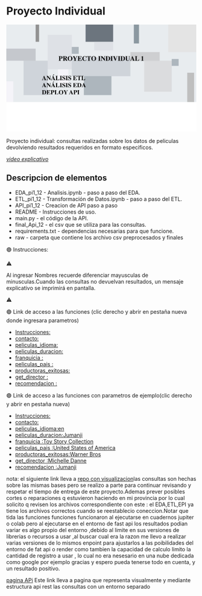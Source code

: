 # Proyecto Individual

![presentacion](https://github.com/Fe23arg/Pi1_12_DEV/blob/main/raw/pre_we.jpg)

Proyecto individual: consultas realizadas sobre los datos  de peliculas
devolviendo resultados requeridos en formato especificos.

*[video explicativo](https://youtu.be/ksJkcfMct5g)*

## Descripcion de elementos

* EDA_pi1_12 -   Analisis.ipynb - paso a paso del EDA.
* ETL_pi1_12 -   Transformación de Datos.ipynb - paso a paso del ETL.
* API_pi1_12 -  Creacion de API paso a paso 
* README -   Instrucciones de uso.
* main.py -   el código de la API.
* final_Api_12 -   el csv que se utiliza para las consultas.
* requirements.txt -   dependencias necesarias para que funcione.
* raw - carpeta que contiene los archivo csv preprocesados y finales

🟣 Instrucciones: 

⚠️  

 Al ingresar Nombres recuerde diferenciar mayusculas de minusculas.Cuando las consultas no devuelvan resultados, un mensaje explicativo se imprimirá en pantalla.

⚠️


🟣 Link de acceso a las funciones (clic derecho y abrir en pestaña nueva donde ingresara parametros)
* [Instrucciones:](https://pi1-he-dev.onrender.com/docs#/default/index__get)
* [contacto:](https://pi1-he-dev.onrender.com/docs#/default/contacto_contacto_get)
* [peliculas_idioma:](https://pi1-he-dev.onrender.com/docs#/default/peliculas_idioma_peliculas_idioma__Idioma__get)
* [peliculas_duracion:](https://pi1-he-dev.onrender.com/docs#/default/peliculas_duracion_peliculas_duracion__Pelicula__get)
* [franquicia :](https://pi1-he-dev.onrender.com/docs#/default/franquicia_franquicia__Franquicia__get)
* [peliculas_pais :](https://pi1-he-dev.onrender.com/docs#/default/peliculas_pais_peliculas_pais__Pais__get)
* [productoras_exitosas:](https://pi1-he-dev.onrender.com/docs#/default/productoras_exitosas_productoras_exitosas__Productora__get)
* [get_director :](https://pi1-he-dev.onrender.com/docs#/default/get_director_get_director__nombre_director__get)
* [recomendacion :](https://pi1-he-dev.onrender.com/docs#/default/recomendacion_recomendacion__titulo__get)

🟣 Link de acceso a las funciones con parametros de ejemplo(clic derecho y abrir en pestaña nueva)
* [Instrucciones:](https://pi1-he-dev.onrender.com/docs#/default/index__get)
* [contacto:](https://pi1-he-dev.onrender.com/docs#/default/contacto_contacto_get)
* [peliculas_idioma:en](https://pi1-he-dev.onrender.com/peliculas_idioma/en)
* [peliculas_duracion:Jumanji](https://pi1-he-dev.onrender.com/peliculas_duracion/Jumanji)
* [franquicia :Toy Story Collection](https://pi1-he-dev.onrender.com/franquicia/Toy%20Story%20Collection)
* [peliculas_pais :United States of America](https://pi1-he-dev.onrender.com/peliculas_pais/United%20States%20of%20America)
* [productoras_exitosas:Warner Bros](https://pi1-he-dev.onrender.com/productoras_exitosas/Warner%20Bros.)
* [get_director :Michelle Danne](https://pi1-he-dev.onrender.com/get_director/Michelle%20Danner)
* [recomendacion :Jumanji](https://pi1-he-dev.onrender.com/recomendacion/Jumanji)



nota: el siguiente link lleva a [repo  con visualizacion](https://github.com/Fe23arg/Pi1_dev2_12)las consultas son hechas sobre las mismas bases pero se realizo a parte para continuar revisando y respetar el tiempo de entrega de este proyecto.Ademas prever posibles cortes o reparaciones q estuvieron haciendo en mi provincia por lo cual solicito  q revisen los archivos correspondiente con este : el EDA,ETL,EPI ya tiene los archivos correctos cuando se reestablecio coneccion.Notar que tida las funciones funciones funcionaron al ejecutarse en cuadernos jupiter o colab  pero al ejecutarse en el entorno de fast api los resultados podian variar es algo propio del entorno ,debido al limite en sus versiones de librerias o recursos a usar ,al buscar cual era la razon me llevo a realizar varias versiones de lo mismos enpoint para ajustarlos  a las poibilidades del entorno de fat api o render como tambien la capacidad de calculo limito la cantidad de registro a usar , lo cual no era nesesario en una nube dedicada como google por ejemplo gracias y espero pueda tenerse todo en cuenta, y un resultado positivo.

[pagina APi](https://fe23arg.github.io/Pi1_dev2_12/) Este link lleva a pagina que representa visualmente y mediante estructura api rest las consultas con un entorno separado
